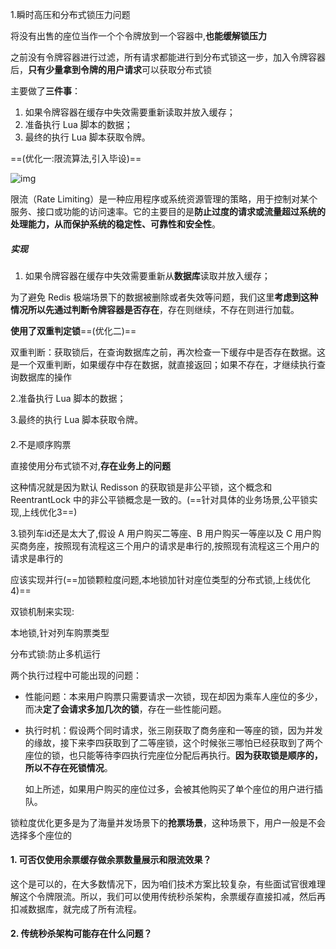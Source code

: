 

1.瞬时高压和分布式锁压力问题

​	将没有出售的座位当作一个个令牌放到一个容器中,**也能缓解锁压力**

​	之前没有令牌容器进行过滤，所有请求都能进行到分布式锁这一步，加入令牌容器后，**只有少量拿到令牌的用户请求**可以获取分布式锁

主要做了**三件事**：

1. 如果令牌容器在缓存中失效需要重新读取并放入缓存；
2. 准备执行 Lua 脚本的数据；
3. 最终的执行 Lua 脚本获取令牌。

==(优化一:限流算法,引入毕设)==

![img](https://cdn.nlark.com/yuque/0/2023/png/331027/1693053704633-5e789ecd-30cd-4b64-86c2-48882d0064d6.png?x-oss-process=image%2Fwatermark%2Ctype_d3F5LW1pY3JvaGVp%2Csize_61%2Ctext_5pCc77yabmFnZW9mZmVyLmNvbQ%3D%3D%2Ccolor_FFFFFF%2Cshadow_50%2Ct_80%2Cg_se%2Cx_10%2Cy_10)

限流（Rate Limiting）是一种应用程序或系统资源管理的策略，用于控制对某个服务、接口或功能的访问速率。它的主要目的是**防止过度的请求或流量超过系统的处理能力，从而保护系统的稳定性、可靠性和安全性**。



##### 实现

1. 如果令牌容器在缓存中失效需要重新从**数据库**读取并放入缓存；

为了避免 Redis 极端场景下的数据被删除或者失效等问题，我们这里**考虑到这种情况所以先通过判断令牌容器是否存在**，存在则继续，不存在则进行加载。

**使用了双重判定锁**==(优化二)==

双重判断：获取锁后，在查询数据库之前，再次检查一下缓存中是否存在数据。这是一个双重判断，如果缓存中存在数据，就直接返回；如果不存在，才继续执行查询数据库的操作



2.准备执行 Lua 脚本的数据；



3.最终的执行 Lua 脚本获取令牌。

#### 



2.不是顺序购票

直接使用分布式锁不对,**存在业务上的问题**

这种情况就是因为默认 Redisson 的获取锁是非公平锁，这个概念和 ReentrantLock 中的非公平锁概念是一致的。(==针对具体的业务场景,公平锁实现,上线优化3==)





3.锁列车id还是太大了,假设 A 用户购买二等座、B 用户购买一等座以及 C 用户购买商务座，按照现有流程这三个用户的请求是串行的,按照现有流程这三个用户的请求是串行的

应该实现并行(==加锁颗粒度问题,本地锁加针对座位类型的分布式锁,上线优化4)==

双锁机制来实现:

本地锁,针对列车购票类型

分布式锁:防止多机运行



两个执行过程中可能出现的问题：

- 性能问题：本来用户购票只需要请求一次锁，现在却因为乘车人座位的多少，而决**定了会请求多加几次的锁**，存在一些性能问题。

- 执行时机：假设两个同时请求，张三刚获取了商务座和一等座的锁，因为并发的缘故，接下来李四获取到了二等座锁，这个时候张三哪怕已经获取到了两个座位的锁，也只能等待李四执行完座位分配后再执行。**因为获取锁是顺序的，所以不存在死锁情况**。

  如上所述，如果用户购买的座位过多，会被其他购买了单个座位的用户进行插队。



锁粒度优化更多是为了海量并发场景下的**抢票场景**，这种场景下，用户一般是不会选择多个座位的









#### 1. 可否仅使用余票缓存做余票数量展示和限流效果？

这个是可以的，在大多数情况下，因为咱们技术方案比较复杂，有些面试官很难理解这个令牌限流。所以，我们可以使用传统秒杀架构，余票缓存直接扣减，然后再扣减数据库，就完成了所有流程。

#### 2. 传统秒杀架构可能存在什么问题？

#### 